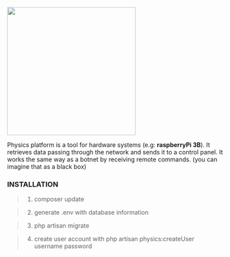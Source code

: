 <img src="https://s9.postimg.org/9qm3kmdr3/logo4.png" width="300">

Physics platform is a tool for hardware systems (e.g: **raspberryPi 3B**).
It retrieves data passing through the network and sends it to a control panel.
It works the same way as a botnet by receiving remote commands.
(you can imagine that as a black box)

### INSTALLATION

  > 1) composer update

  > 2) generate .env with database information
  
  > 3) php artisan migrate
  
  > 4) create user account with php artisan physics:createUser username password
